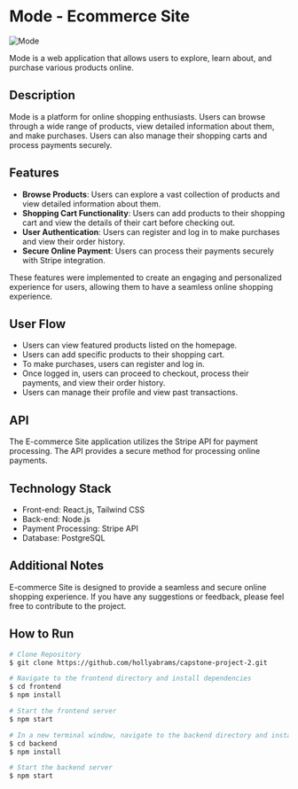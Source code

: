 # Mode - Ecommerce Site
![Mode](frontend/public/mode.gif)

Mode is a web application that allows users to explore, learn about, and purchase various products online.

## Description

Mode is a platform for online shopping enthusiasts. Users can browse through a wide range of products, view detailed information about them, and make purchases. Users can also manage their shopping carts and process payments securely.

## Features

- **Browse Products**: Users can explore a vast collection of products and view detailed information about them.
- **Shopping Cart Functionality**: Users can add products to their shopping cart and view the details of their cart before checking out.
- **User Authentication**: Users can register and log in to make purchases and view their order history.
- **Secure Online Payment**: Users can process their payments securely with Stripe integration.
  
These features were implemented to create an engaging and personalized experience for users, allowing them to have a seamless online shopping experience.

## User Flow

- Users can view featured products listed on the homepage.
- Users can add specific products to their shopping cart.
- To make purchases, users can register and log in.
- Once logged in, users can proceed to checkout, process their payments, and view their order history.
- Users can manage their profile and view past transactions.

## API

The E-commerce Site application utilizes the Stripe API for payment processing. The API provides a secure method for processing online payments.

## Technology Stack

- Front-end: React.js, Tailwind CSS
- Back-end: Node.js
- Payment Processing: Stripe API
- Database: PostgreSQL

## Additional Notes

E-commerce Site is designed to provide a seamless and secure online shopping experience. If you have any suggestions or feedback, please feel free to contribute to the project.

## How to Run

```bash
# Clone Repository
$ git clone https://github.com/hollyabrams/capstone-project-2.git

# Navigate to the frontend directory and install dependencies
$ cd frontend
$ npm install

# Start the frontend server
$ npm start

# In a new terminal window, navigate to the backend directory and install dependencies
$ cd backend
$ npm install

# Start the backend server
$ npm start
